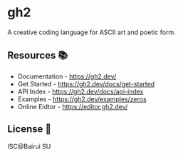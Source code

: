 # gh2

A creative coding language for ASCII art and poetic form.

## Resources 📚

- Documentation - https://gh2.dev/
- Get Started - https://gh2.dev/docs/get-started
- API Index - https://gh2.dev/docs/api-index
- Examples - https://gh2.dev/examples/zeros
- Online Eidtor - https://editor.gh2.dev/

## License 📄

ISC@Bairui SU
